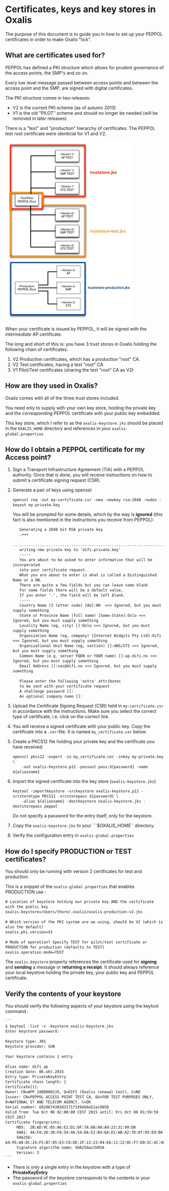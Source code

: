 # Certificates, keys and key stores in Oxalis

The purpose of this document is to guide you in how to set up your PEPPOL certificates in order to make Oxalis "tick".


## What are certificates used for?

PEPPOL has defined a PKI structure which allows for prudent governance of the access points, the SMP's and so on.

Every low level message passed between access points and between the access point and the SMP, are signed with digital certificates.

The PKI structure comes in two releases:

* V2 is the current PKI scheme (as of autumn 2013)
* V1 is the old "PILOT" scheme and should no longer be needed (will be removed in later releases)

There is a "test" and "production" hierarchy of certificates.
The PEPPOL test root certificate were identicial for V1 and V2.

![Truststore structure](illustrations/truststore.png)

When your certificate is issued by PEPPOL, it will be signed with the *intermediate* AP certificate.

The long and short of this is: you have 3 trust stores in Oxalis holding the following chain of certificates:

1. V2 Production certificates, which has a production "root" CA.
1. V2 Test certificates, having a test "root" CA
1. V1 Pilot/Test certificates (sharing the test "root" CA as V2)


## How are they used in Oxalis?

Oxalis comes with all of the three trust stores included.

You need only to supply with your own key store, holding the private key and the corresponding PEPPOL certificate with your public key embedded.

This key store, which I refer to as the `oxalis-keystore.jks` should be placed in the `OXALIS_HOME` directory and references in your `oxalis-global.properties`


## How do I obtain a PEPPOL certificate for my Access point?

1. Sign a Transport Infrastructure Agreement (TIA) with a PEPPOL authority. Once that is done, you will receive instructions on how to submit a certificate signing request (CSR).
1. Generate a pair of keys using openssl:
    ```     
    openssl req -out my-certificate.csr -new -newkey rsa:2048 -nodes -keyout my-private.key
    ```    
   You will be prompted for some details, which by the way is **ignored** 
   (this fact is also mentioned in the instructions you receive from PEPPOL):
    ```       
       Generating a 2048 bit RSA private key
       .+++
       ...................................................................................................................+++
       writing new private key to 'difi-private.key'
       -----
       You are about to be asked to enter information that will be incorporated
       into your certificate request.
       What you are about to enter is what is called a Distinguished Name or a DN.
       There are quite a few fields but you can leave some blank
       For some fields there will be a default value,
       If you enter '.', the field will be left blank.
       -----
       Country Name (2 letter code) [AU]:NO  <<< Ignored, but you must supply something
       State or Province Name (full name) [Some-State]:Oslo <<< Ignored, but you must supply something
       Locality Name (eg, city) []:Oslo <<< Ignored, but you must supply something
       Organization Name (eg, company) [Internet Widgits Pty Ltd]:Difi <<< Ignored, but you must supply something
       Organizational Unit Name (eg, section) []:ANS/STS <<< Ignored, but you must supply something
       Common Name (e.g. server FQDN or YOUR name) []:ap.difi.no <<< Ignored, but you must supply something
       Email Address []:soc@difi.no <<< Ignored, but you must supply something
       
       Please enter the following 'extra' attributes
       to be sent with your certificate request
       A challenge password []:
       An optional company name []:
    ```
       
1. Upload the Certificate Signing Request (CSR) held in ```my-certificate.csr``` 
   in accordance with the instructions. Make sure you select the correct
   type of certificate, i.e. click on the correct link.
   
1. You will receive a signed certificate with your public key. Copy the certificate into a ```.cer```-file. It is named
  ```my_certificate.cer``` below.
   
1. Create a PKCS12 file holding your private key and the certificate you have received:
    ```
    openssl pkcs12 -export -in my_certificate.cer -inkey my-private.key \
        -out oxalis-keystore.p12 -passout pass:${password} -name ${aliasname}
    ```
     
1. Import the signed certificate into the key store (`oxalis-keystore.jks`)
    ```
    keytool -importkeystore -srckeystore oxalis-keystore.p12 -srcstoretype PKCS12 -srcstorepass ${password} \
        -alias ${aliasname} -destkeystore oxalis-keystore.jks -deststorepass peppol
    ```
    
    Do not specify a password for the entry itself, only for the keystore.

1. Copy the `oxalis-keystore.jks` to your ```$OXALIS_HOME`` directory.

1. Verify the configuration entry in `oxalis-global.properties`


## How do I specify PRODUCTION or TEST certificates?

You should only be running with version 2 certificates for test and production.

This is a snippet of the `oxalis-global.properties` that enables PRODUCTION use :

    # Location of keystore holding our private key AND the certificate with the public key
    oxalis.keystore=/Users/thore/.oxalis/oxalis-production-v2.jks

    # Which version of the PKI system are we using, should be V2 (which is also the default)
    oxalis.pki.version=V2

    # Mode of operation? Specify TEST for pilot/test certificate or PRODUCTION for production (defaults to TEST)
    oxalis.operation.mode=TEST


The `oxalis.keystore` property references the certificate used for **signing** and **sending** a message or **returning a receipt**.  It should always reference your local keystore holding the private key, your public key and PEPPOL certificate.



## Verify the contents of your keystore

 You should verify the following aspects of your keystore using the keytool command :
 
    ```
    $ keytool -list -v -keystore oxalis-keystore.jks 
    Enter keystore password:  

    Keystore type: JKS
    Keystore provider: SUN
    
    Your keystore contains 1 entry
    
    Alias name: difi_ap
    Creation date: 06.okt.2015
    Entry type: PrivateKeyEntry
    Certificate chain length: 1
    Certificate[1]:
    Owner: CN=APP_1000000135, O=DIFI (Oxalis renewal test), C=NO
    Issuer: CN=PEPPOL ACCESS POINT TEST CA, OU=FOR TEST PURPOSES ONLY, O=NATIONAL IT AND TELECOM AGENCY, C=DK
    Serial number: 682d674303d3171f339eb0a51ac0958
    Valid from: Tue Oct 06 02:00:00 CEST 2015 until: Fri Oct 06 01:59:59 CEST 2017
    Certificate fingerprints:
         MD5:  2B:AD:9C:65:A6:E1:D1:0F:7A:6B:9A:A9:23:31:99:D8
         SHA1: 4A:FA:28:38:FA:54:4A:54:8A:E2:B4:6A:D1:AB:A2:7D:07:95:E9:B6
         SHA256: A4:95:A8:DC:24:F5:B7:05:E3:C8:DE:1F:13:23:04:EA:11:12:0C:F7:D0:5C:4C:46:26:F8:A9:62:51:AC:12:83
         Signature algorithm name: SHA256withRSA
         Version: 3
    ```
    
 * There is only a single entry in the keystore with a type of **PrivateKeyEntry**
 * The password of the keystore corresponds to the contents in your `oxalis-global.properties`
